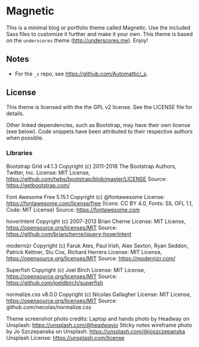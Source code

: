 Magnetic
============

This is a minimal blog or portfolio theme called Magnetic. Use the included Sass files to customize it further and make it your own. This theme is based on the `underscores` theme (http://underscores.me). Enjoy!

Notes
-----
* For the `_s` repo, see https://github.com/Automattic/_s.

License
-------
This theme is licensed with the the GPL v2 license. See the LICENSE file for details. 

Other linked dependencies, such as Bootstrap, may have their own license (see below). Code snippets have been attributed to their respective authors when possible.  

### Libraries

Bootstrap Grid v4.1.3
Copyright (c) 2011-2018 The Bootstrap Authors, Twitter, Inc.
License: MIT License, https://github.com/twbs/bootstrap/blob/master/LICENSE
Source: https://getbootstrap.com/

Font Awesome Free 5.15.1
Copyright (c) @fontawesome
License: https://fontawesome.com/license/free (Icons: CC BY 4.0, Fonts: SIL OFL 1.1, Code: MIT License)
Source: https://fontawesome.com

hoverIntent
Copyright (c) 2007-2013 Brian Cherne
License: MIT License, https://opensource.org/licenses/MIT
Source: https://github.com/briancherne/jquery-hoverIntent

modernizr
Copyright (c) Faruk Ates, Paul Irish, Alex Sexton, Ryan Seddon, Patrick Kettner, Stu Cox, Richard Herrera
License: MIT License, https://opensource.org/licenses/MIT
Source: https://modernizr.com/

Superfish
Copyright (c) Joel Birch
License: MIT License, https://opensource.org/licenses/MIT
Source: https://github.com/joeldbirch/superfish

normalize.css v8.0.0
Copyright (c) Nicolas Gallagher
License: MIT License, https://opensource.org/licenses/MIT
Source: github.com/necolas/normalize.css

Theme screenshot photo credits:
Laptop and hands photo by Headway on Unsplash: https://unsplash.com/@headwayio
Sticky notes wireframe photo by Jo Szczepanska on Unsplash: https://unsplash.com/@joszczepanska
Unsplash License: https://unsplash.com/license